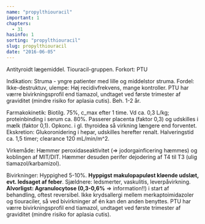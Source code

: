 ```yaml
---
name: "propylthiouracil"
important: 1
chapters:  
  - 31
hasinfo: 1
sorting: "propylthiouracil"
slug: propylthiouracil
date: "2016-06-05"
---
```


Antityroidt lægemiddel. Tiouracil-gruppen. Forkort: PTU

Indikation: Struma - yngre patienter med lille og middelstor struma. Fordel: Ikke-destruktuv, ulempe: Høj recidivfrekvens, mange kontroller. PTU har værre bivirkningsprofil end tiamazol, undtaget ved første trimester af graviditet (mindre risiko for aplasia cutis). Beh. 1-2 år.

Farmakokinetik: Biotilg. 75%, c_max efter 1 time. Vd ca. 0,3 L/kg; proteinbinding i serum ca. 80%. Passerer placenta (faktor 0,3) og udskilles i mælk (faktor 0,1). Opkonc. i gl. thyroidea så virkning længere end forventet. Ekskretion: Glukoronidering i hepar, udskilles herefter renalt. Halveringstid ca. 1,5 timer; clearance 120 mL/min/m^2.

Virkemåde: Hæmmer peroxidaseaktivitet (=> jodorgainficering hæmmes) og koblingen af MIT/DIT. Hæmmer desuden perifer dejodering af T4 til T3 (ulig tiamazol/karbamizol).

Bivirkninger: Hyppighed 5-10%. <b>Hyppigst makulopapuløst kløende udslæt, evt. ledsaget af feber</b>. Sjældnere: ledsmerter, vaskulitis, leverpåvirkning. <b>Alvorligst: Agranulocytose (0,3-0,6%</b> => information!!) i start af behandling, oftest reversibel. Ikke krydsallergi mellem merkaptoimidazoler og tiouraciler, så ved bivirkninger af én kan den anden benyttes. PTU har værre bivirkningsprofil end tiamazol, undtaget ved første trimester af graviditet (mindre risiko for aplasia cutis).
